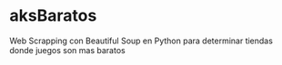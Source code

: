 # aksBaratos
Web Scrapping con Beautiful Soup en Python para determinar tiendas donde juegos son mas baratos
